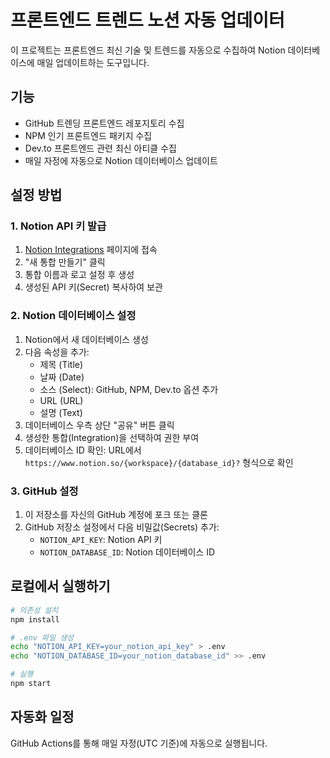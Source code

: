 # 프론트엔드 트렌드 노션 자동 업데이터

이 프로젝트는 프론트엔드 최신 기술 및 트렌드를 자동으로 수집하여 Notion 데이터베이스에 매일 업데이트하는 도구입니다.

## 기능

- GitHub 트렌딩 프론트엔드 레포지토리 수집
- NPM 인기 프론트엔드 패키지 수집
- Dev.to 프론트엔드 관련 최신 아티클 수집
- 매일 자정에 자동으로 Notion 데이터베이스 업데이트

## 설정 방법

### 1. Notion API 키 발급

1. [Notion Integrations](https://www.notion.so/my-integrations) 페이지에 접속
2. "새 통합 만들기" 클릭
3. 통합 이름과 로고 설정 후 생성
4. 생성된 API 키(Secret) 복사하여 보관

### 2. Notion 데이터베이스 설정

1. Notion에서 새 데이터베이스 생성
2. 다음 속성을 추가:
   - 제목 (Title)
   - 날짜 (Date)
   - 소스 (Select): GitHub, NPM, Dev.to 옵션 추가
   - URL (URL)
   - 설명 (Text)
3. 데이터베이스 우측 상단 "공유" 버튼 클릭
4. 생성한 통합(Integration)을 선택하여 권한 부여
5. 데이터베이스 ID 확인: URL에서 `https://www.notion.so/{workspace}/{database_id}?` 형식으로 확인

### 3. GitHub 설정

1. 이 저장소를 자신의 GitHub 계정에 포크 또는 클론
2. GitHub 저장소 설정에서 다음 비밀값(Secrets) 추가:
   - `NOTION_API_KEY`: Notion API 키
   - `NOTION_DATABASE_ID`: Notion 데이터베이스 ID

## 로컬에서 실행하기

```bash
# 의존성 설치
npm install

# .env 파일 생성
echo "NOTION_API_KEY=your_notion_api_key" > .env
echo "NOTION_DATABASE_ID=your_notion_database_id" >> .env

# 실행
npm start
```

## 자동화 일정

GitHub Actions를 통해 매일 자정(UTC 기준)에 자동으로 실행됩니다. 